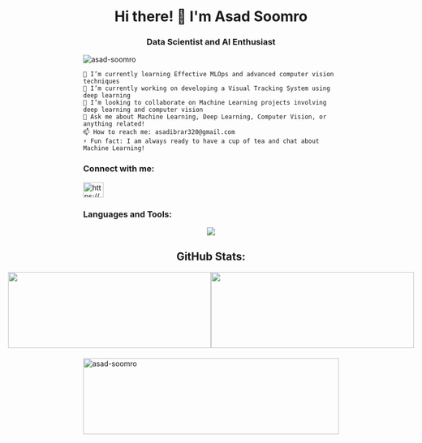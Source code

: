 <h1 align="center">Hi there! 👋 I'm Asad Soomro</h1>
<h3 align="center">Data Scientist and AI Enthusiast</h3>
<p align="left"> <img src="https://komarev.com/ghpvc/?username=asad-soomro&label=Profile%20views&color=0e75b6&style=flat" alt="asad-soomro" /> </p>

    🌱 I’m currently learning Effective MLOps and advanced computer vision techniques
    🔭 I’m currently working on developing a Visual Tracking System using deep learning
    👯 I’m looking to collaborate on Machine Learning projects involving deep learning and computer vision
    💬 Ask me about Machine Learning, Deep Learning, Computer Vision, or anything related!
    📫 How to reach me: asadibrar320@gmail.com
    ⚡ Fun fact: I am always ready to have a cup of tea and chat about Machine Learning!

<h3 align="left">Connect with me:</h3>
<p align="left">
<a href="https://linkedin.com/in/https://www.linkedin.com/in/asadsoomro00/" target="_blank"><img align="center" src="https://raw.githubusercontent.com/rahuldkjain/github-profile-readme-generator/master/src/images/icons/Social/linked-in-alt.svg" alt="https://www.linkedin.com/in/asadsoomro00/" height="30" width="40" /></a>
</p>
<h3 align="left">Languages and Tools:</h3>
<p align="center">
  <a href="https://skillicons.dev">
    <img src="https://skillicons.dev/icons?i=py,pytorch,tensorflow,scikit-learn,opencv,bash,github,cpp,docker,js,unity&perline=5" />
  </a>
</p>

<h2 align="center">GitHub Stats:</h2>
<div class="container" style="display: flex; justify-content: center; align-items: center; height: 150px; text-align: center;">
  <img class="img" width="400px" height="150px" src="https://github-readme-stats.vercel.app/api?username=asad-soomro&show_icons=true&locale=en&theme=vue-dark" />
  <img class="img" width="400px" height="150px" src="https://github-readme-stats.vercel.app/api/top-langs?username=asad-soomro&show_icons=true&locale=en&layout=compact&theme=vue-dark" />
</div>
<p style="margin-top: 20px; margin-bottom: 20px;"><img align="center" width="100%" height='150px' src="https://github-readme-streak-stats.herokuapp.com/?user=asad-soomro&show_icons=true&locale=en&layout=compact&theme=vue-dark" alt="asad-soomro" /></p>

